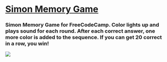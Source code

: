 # [Simon Memory Game](http://codepen.io/schap843/debug/EKbWeb)

### Simon Memory Game for FreeCodeCamp. Color lights up and plays sound for each round. After each correct answer, one more color is added to the sequence. If you can get 20 correct in a row, you win!

![](http://sschapman.com/img/sm-img/simon.PNG)
